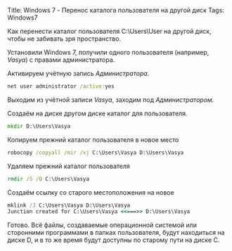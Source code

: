 Title: Windows 7 - Перенос каталога пользователя на другой диск
Tags: Windows7


Как перенести каталог пользователя C:\\Users\\User на другой диск, чтобы не забивать зря пространство.

Установили Windows 7, получили одного пользователя (например, *Vasya*) с правами администратора.

Активируем учётную запись *Администратора*.
```bat
net user administrator /active:yes
```

Выходим из учётной записи *Vasya*, заходим под *Администратором*.

Создаём на диске другом диске каталог для пользователя.
```bat
mkdir D:\Users\Vasya
```

Копируем прежний каталог пользователя в новое место
```bat
robocopy /copyall /mir /xj C:\Users\Vasya D:\Users\Vasya
```

Удаляем прежний каталог пользователя
```bat
rmdir /S /Q C:\Users\Vasya
```

Создаём ссылку со старого местоположения на новое
```bat
mklink /J C:\Users\Vasya D:\Users\Vasya
Junction created for C:\Users\Vasya <<===>> D:\Users\Vasya
```

Готово.
Всё файлы, создаваемые операционной системой или сторонними программами в папках пользователя, будут находиться на диске D, и в то же время будут доступны по старому пути на диске C.
